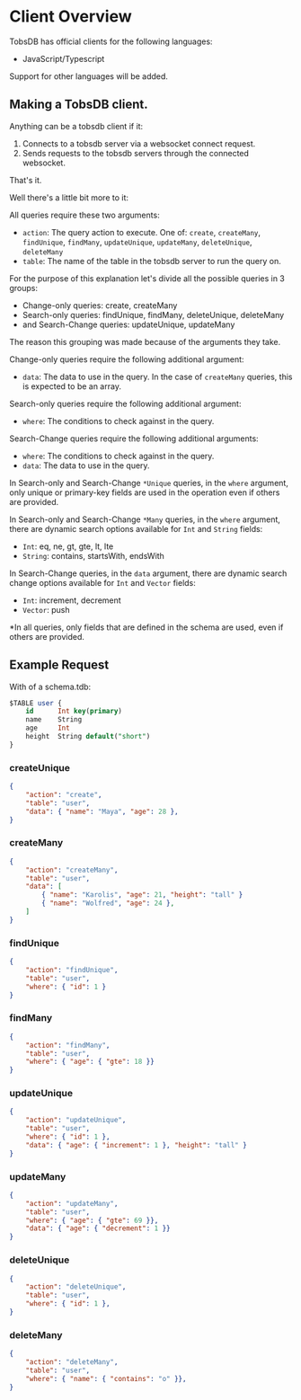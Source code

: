 # Client Overview

TobsDB has official clients for the following languages:

- JavaScript/Typescript

Support for other languages will be added.

## Making a TobsDB client.

Anything can be a tobsdb client if it:

1. Connects to a tobsdb server via a websocket connect request.
2. Sends requests to the tobsdb servers through the connected websocket.

That's it.

Well there's a little bit more to it:

All queries require these two arguments:

- `action`: The query action to execute. 
One of: `create`, `createMany`, `findUnique`, `findMany`, `updateUnique`, 
`updateMany`, `deleteUnique`, `deleteMany`
- `table`: The name of the table in the tobsdb server to run the query on.

For the purpose of this explanation let's divide all the possible queries in 3 groups:

- Change-only queries: create, createMany
- Search-only queries: findUnique, findMany, deleteUnique, deleteMany
- and Search-Change queries: updateUnique, updateMany

The reason this grouping was made because of the arguments they take.

Change-only queries require the following additional argument:

- `data`: The data to use in the query. 
In the case of `createMany` queries, this is expected to be an array.

Search-only queries require the following additional argument:

- `where`: The conditions to check against in the query.

Search-Change queries require the following additional arguments:

- `where`: The conditions to check against in the query.
- `data`: The data to use in the query. 

In Search-only and Search-Change `*Unique` queries, in the `where` argument, 
only unique or primary-key fields are used in the operation even if others are provided.

In Search-only and Search-Change `*Many` queries, in the `where` argument,
there are dynamic search options available for `Int` and `String` fields:

- `Int`: eq, ne, gt, gte, lt, lte
- `String`: contains, startsWith, endsWith

In Search-Change queries, in the `data` argument, there are dynamic search change
options available for `Int` and `Vector` fields:

- `Int`: increment, decrement
- `Vector`: push

*In all queries, only fields that are defined in the schema are used,
even if others are provided.

## Example Request 

With of a schema.tdb:

```sql
$TABLE user {
    id      Int key(primary)
    name    String
    age     Int
    height  String default("short")
}
```

### createUnique

```json
{
    "action": "create",
    "table": "user",
    "data": { "name": "Maya", "age": 28 }, 
}
```

### createMany

```json
{
    "action": "createMany",
    "table": "user",
    "data": [
        { "name": "Karolis", "age": 21, "height": "tall" }
        { "name": "Wolfred", "age": 24 }, 
    ]
}
```

### findUnique

```json
{
    "action": "findUnique",
    "table": "user",
    "where": { "id": 1 }
}
```

### findMany

```json
{
    "action": "findMany",
    "table": "user",
    "where": { "age": { "gte": 18 }}
}
```

### updateUnique

```json
{
    "action": "updateUnique",
    "table": "user",
    "where": { "id": 1 },
    "data": { "age": { "increment": 1 }, "height": "tall" } 
}
```

### updateMany

```json
{
    "action": "updateMany",
    "table": "user",
    "where": { "age": { "gte": 69 }},
    "data": { "age": { "decrement": 1 }} 
}
```

### deleteUnique

```json
{
    "action": "deleteUnique",
    "table": "user",
    "where": { "id": 1 },
}
```

### deleteMany

```json
{
    "action": "deleteMany",
    "table": "user",
    "where": { "name": { "contains": "o" }},
}
```

